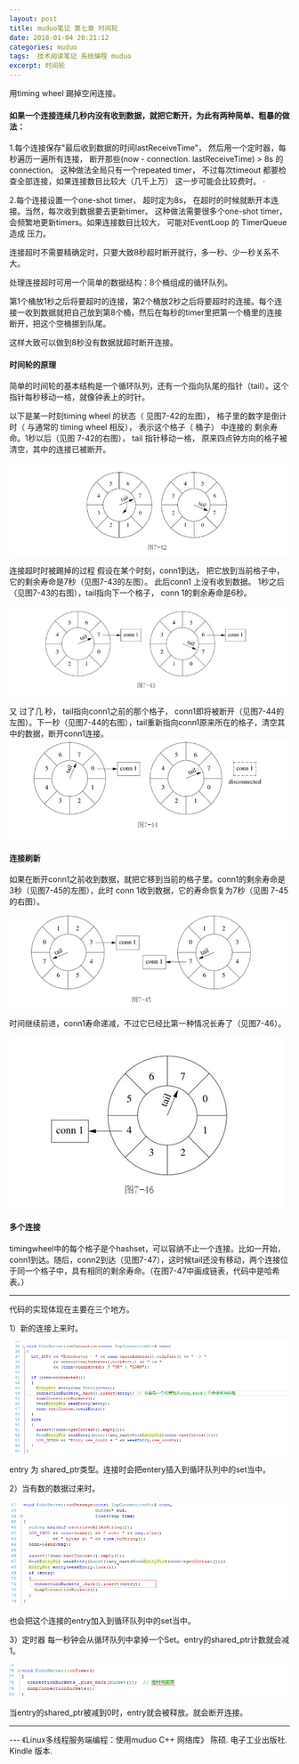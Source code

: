 ```yaml
---
layout: post
title: muduo笔记 第七章 时间轮
date: 2018-01-04 20:21:12
categories: muduo
tags:  技术阅读笔记 系统编程 muduo  
excerpt: 时间轮
---
```



用timing wheel 踢掉空闲连接。

#### 如果一个连接连续几秒内没有收到数据，就把它断开，为此有两种简单、粗暴的做法：

1.每个连接保存"最后收到数据的时间lastReceiveTime"， 然后用一个定时器，每秒遍历一遍所有连接， 断开那些(now - connection. lastReceiveTime) > 8s 的connection。 这种做法全局只有一个repeated timer， 不过每次timeout 都要检查全部连接，如果连接数目比较大（几千上万） 这一步可能会比较费时。 ·

2.每个连接设置一个one-shot timer， 超时定为8s， 在超时的时候就断开本连接。当然，每次收到数据要去更新timer。 这种做法需要很多个one-shot timer， 会频繁地更新timers。如果连接数目比较大， 可能对EventLoop 的 TimerQueue 造成 压力。

连接超时不需要精确定时，只要大致8秒超时断开就行，多一秒、少一秒关系不大。

处理连接超时可用一个简单的数据结构：8个桶组成的循环队列。

第1个桶放1秒之后将要超时的连接，第2个桶放2秒之后将要超时的连接。每个连接一收到数据就把自己放到第8个桶，然后在每秒的timer里把第一个桶里的连接断开，把这个空桶挪到队尾。

这样大致可以做到8秒没有数据就超时断开连接。

#### 时间轮的原理

简单的时间轮的基本结构是一个循环队列，还有一个指向队尾的指针（tail）。这个指针每秒移动一格，就像钟表上的时针。

以下是某一时刻timing wheel 的状态（ 见图7-42的左图）， 格子里的数字是倒计时（ 与通常的 timing wheel 相反）， 表示这个格子（ 桶子） 中连接的 剩余寿命。1秒以后（见图 7-42的右图）， tail 指针移动一格， 原来四点钟方向的格子被清空，其中的连接已被断开。

![](/assets/muduo/7-time-wheel1.png) 

连接超时时被踢掉的过程
假设在某个时刻，conn1到达， 把它放到当前格子中，它的剩余寿命是7秒（见图7-43的左图）。 此后conn1 上没有收到数据。 1秒之后（见图7-43的右图），tail指向下一个格子， conn 1的剩余寿命是6秒。

![](/assets/muduo/7-time-wheel2.png) 

又 过了几 秒， tail指向conn1之前的那个格子， conn1即将被断开（见图7-44的左图）。下一秒（见图7-44的右图），tail重新指向conn1原来所在的格子，清空其中的数据，断开conn1连接。
![](/assets/muduo/7-time-wheel3.png) 

#### 连接刷新

如果在断开conn1之前收到数据，就把它移到当前的格子里。conn1的剩余寿命是3秒（见图7-45的左图），此时 conn 1收到数据，它的寿命恢复为7秒（见图 7-45 的右图）。

![](/assets/muduo/7-time-wheel4.png) 

时间继续前进，conn1寿命递减，不过它已经比第一种情况长寿了（见图7-46）。

![](/assets/muduo/7-time-wheel5.png) 

#### 多个连接

timingwheel中的每个格子是个hashset，可以容纳不止一个连接。比如一开始，conn1到达。随后，conn2到达（见图7-47），这时候tail还没有移动，两个连接位于同一个格子中，具有相同的剩余寿命。（在图7-47中画成链表，代码中是哈希表。）

---

代码的实现体现在主要在三个地方。

1）新的连接上来时。

![](/assets/muduo/7-time-wheel6.png) 

entry 为 shared_ptr类型。连接时会把entery插入到循环队列中的set当中。

2）当有数的数据过来时。

![](/assets/muduo/7-time-wheel7.png) 

也会把这个连接的entry加入到循环队列中的set当中。

3）定时器
每一秒钟会从循环队列中拿掉一个Set。entry的shared_ptr计数就会减1。

![](/assets/muduo/7-time-wheel8.png) 

当entry的shared_ptr被减到0时，entry就会被释放。就会断开连接。


---

 \--- 《Linux多线程服务端编程：使用muduo C++ 网络库》 陈硕. 电子工业出版社. Kindle 版本.

